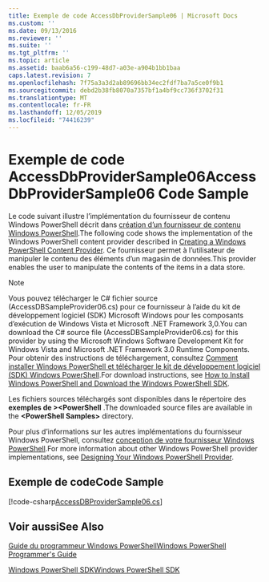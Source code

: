 ```yaml
---
title: Exemple de code AccessDbProviderSample06 | Microsoft Docs
ms.custom: ''
ms.date: 09/13/2016
ms.reviewer: ''
ms.suite: ''
ms.tgt_pltfrm: ''
ms.topic: article
ms.assetid: baab6a56-c199-48d7-a03e-a904b1bb1baa
caps.latest.revision: 7
ms.openlocfilehash: 7f75a3a3d2ab89696bb34ec2fdf7ba7a5ce0f9b1
ms.sourcegitcommit: debd2b38fb8070a7357bf1a4bf9cc736f3702f31
ms.translationtype: MT
ms.contentlocale: fr-FR
ms.lasthandoff: 12/05/2019
ms.locfileid: "74416239"
---
```

# <a name="accessdbprovidersample06-code-sample"></a><span data-ttu-id="19e26-102">Exemple de code AccessDbProviderSample06</span><span class="sxs-lookup"><span data-stu-id="19e26-102">AccessDbProviderSample06 Code Sample</span></span>

<span data-ttu-id="19e26-103">Le code suivant illustre l’implémentation du fournisseur de contenu Windows PowerShell décrit dans [création d’un fournisseur de contenu Windows PowerShell](./creating-a-windows-powershell-content-provider.md).</span><span class="sxs-lookup"><span data-stu-id="19e26-103">The following code shows the implementation of the Windows PowerShell content provider described in [Creating a Windows PowerShell Content Provider](./creating-a-windows-powershell-content-provider.md).</span></span> <span data-ttu-id="19e26-104">Ce fournisseur permet à l’utilisateur de manipuler le contenu des éléments d’un magasin de données.</span><span class="sxs-lookup"><span data-stu-id="19e26-104">This provider enables the user to manipulate the contents of the items in a data store.</span></span>

> [!NOTE]
> <span data-ttu-id="19e26-105">Vous pouvez télécharger le C# fichier source (AccessDBSampleProvider06.cs) pour ce fournisseur à l’aide du kit de développement logiciel (SDK) Microsoft Windows pour les composants d’exécution de Windows Vista et Microsoft .NET Framework 3,0.</span><span class="sxs-lookup"><span data-stu-id="19e26-105">You can download the C# source file (AccessDBSampleProvider06.cs) for this provider by using the Microsoft Windows Software Development Kit for Windows Vista and Microsoft .NET Framework 3.0 Runtime Components.</span></span> <span data-ttu-id="19e26-106">Pour obtenir des instructions de téléchargement, consultez [Comment installer Windows PowerShell et télécharger le kit de développement logiciel (SDK) Windows PowerShell](/powershell/scripting/developer/installing-the-windows-powershell-sdk).</span><span class="sxs-lookup"><span data-stu-id="19e26-106">For download instructions, see [How to Install Windows PowerShell and Download the Windows PowerShell SDK](/powershell/scripting/developer/installing-the-windows-powershell-sdk).</span></span>
>
> <span data-ttu-id="19e26-107">Les fichiers sources téléchargés sont disponibles dans le répertoire des **exemples de >\<PowerShell** .</span><span class="sxs-lookup"><span data-stu-id="19e26-107">The downloaded source files are available in the **\<PowerShell Samples>** directory.</span></span>
>
> <span data-ttu-id="19e26-108">Pour plus d’informations sur les autres implémentations du fournisseur Windows PowerShell, consultez [conception de votre fournisseur Windows PowerShell](./designing-your-windows-powershell-provider.md).</span><span class="sxs-lookup"><span data-stu-id="19e26-108">For more information about other Windows PowerShell provider implementations, see [Designing Your Windows PowerShell Provider](./designing-your-windows-powershell-provider.md).</span></span>

## <a name="code-sample"></a><span data-ttu-id="19e26-109">Exemple de code</span><span class="sxs-lookup"><span data-stu-id="19e26-109">Code Sample</span></span>

[!code-csharp[AccessDBProviderSample06.cs](../../../../powershell-sdk-samples/SDK-2.0/csharp/AccessDBProviderSample06/AccessDBProviderSample06.cs#L11-L2399 "AccessDBProviderSample06.cs")]

## <a name="see-also"></a><span data-ttu-id="19e26-110">Voir aussi</span><span class="sxs-lookup"><span data-stu-id="19e26-110">See Also</span></span>

[<span data-ttu-id="19e26-111">Guide du programmeur Windows PowerShell</span><span class="sxs-lookup"><span data-stu-id="19e26-111">Windows PowerShell Programmer's Guide</span></span>](./windows-powershell-programmer-s-guide.md)

[<span data-ttu-id="19e26-112">Windows PowerShell SDK</span><span class="sxs-lookup"><span data-stu-id="19e26-112">Windows PowerShell SDK</span></span>](../windows-powershell-reference.md)
